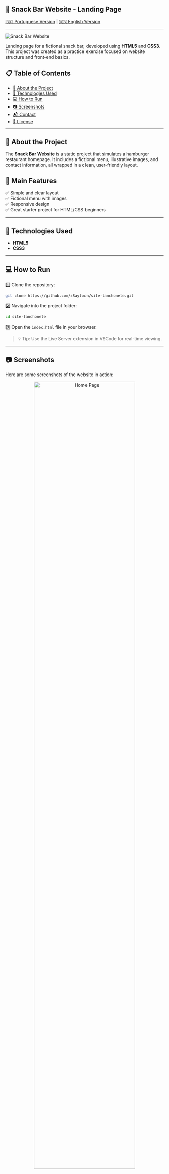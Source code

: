 ## 🍔 Snack Bar Website - Landing Page

[🇧🇷 Portuguese Version](README.md) | [🇺🇸 English Version](#)

---

![Snack Bar Website](images/screenshot_1.png)

Landing page for a fictional snack bar, developed using **HTML5** and **CSS3**. This project was created as a practice exercise focused on website structure and front-end basics.

## 📋 Table of Contents

- [📌 About the Project](#-about-the-project)
- [🚀 Technologies Used](#-technologies-used)
- [💻 How to Run](#-how-to-run)
- [📷 Screenshots](#-screenshots)
- [📬 Contact](#-contact)
- [📜 License](#-license)

---

## 📌 About the Project

The **Snack Bar Website** is a static project that simulates a hamburger restaurant homepage. It includes a fictional menu, illustrative images, and contact information, all wrapped in a clean, user-friendly layout.

## 🔹 Main Features

✅ Simple and clear layout  
✅ Fictional menu with images  
✅ Responsive design  
✅ Great starter project for HTML/CSS beginners

---

## 🚀 Technologies Used

- **HTML5**  
- **CSS3**

---

## 💻 How to Run

1️⃣ Clone the repository:  
```bash
git clone https://github.com/zSayloon/site-lanchonete.git
```

2️⃣ Navigate into the project folder:  
```bash
cd site-lanchonete
```

3️⃣ Open the `index.html` file in your browser.

> 💡 Tip: Use the Live Server extension in VSCode for real-time viewing.

---

## 📷 Screenshots

Here are some screenshots of the website in action:

<p align="center">
  <img src="images/screenshot_1.png" alt="Home Page" width="80%">
</p>

<p align="center">
  <img src="images/screenshot_2.png" alt="Menu Page" width="80%">
</p>

---

## 📬 Contact

📧 **Email:** eduardo.f5@outlook.com  
🔗 **LinkedIn:** [Eduardo Falabriti](https://www.linkedin.com/in/eduardo-falabriti-b-ferreira-537241310/)

---

## 📜 License

This project was developed for educational purposes only and does not carry a commercial license.

---

🍟 **Developed as an HTML and CSS practice project by Eduardo Falabriti**
